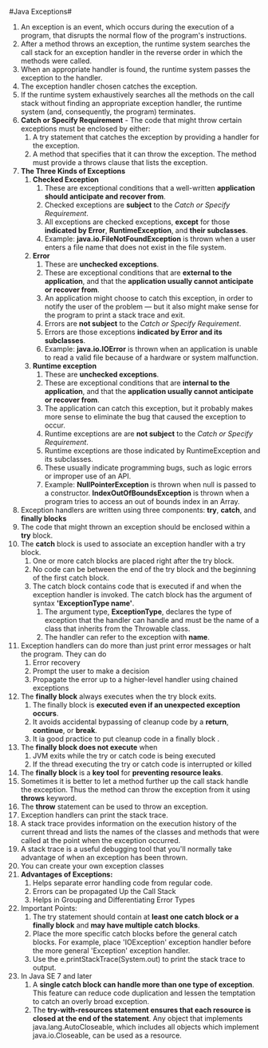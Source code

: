 #Java Exceptions#

1.  An exception is an event, which occurs during the execution of a program, that disrupts the normal flow of the program's instructions.
2.  After a method throws an exception, the runtime system searches the call stack for an exception handler in the reverse order in which the methods were called. 
3.  When an appropriate handler is found, the runtime system passes the exception to the handler.
4.  The exception handler chosen catches the exception. 
5.  If the runtime system exhaustively searches all the methods on the call stack without finding an appropriate exception handler, the runtime system (and, consequently, the program) terminates.
6.  **Catch or Specify Requirement** - The code that might throw certain exceptions must be enclosed by either:
    1. A try statement that catches the exception by providing a handler for the exception.
    2. A method that specifies that it can throw the exception. The method must provide a throws clause that lists the exception.
7. **The Three Kinds of Exceptions**
    1. **Checked Exception**
        1. These are exceptional conditions that a well-written **application should anticipate and recover from**.
        2. Checked exceptions are **subject** to the _Catch or Specify Requirement_. 
        3. All exceptions are checked exceptions, **except** for those **indicated by Error**, **RuntimeException**, and **their subclasses**.
        4. Example: **java.io.FileNotFoundException** is thrown when a user enters a file name that does not exist in the file system. 
    2. **Error**
        1. These are **unchecked exceptions**. 
        2. These are exceptional conditions that are **external to the application**, and that the **application usually cannot anticipate or recover from**.
        3. An application might choose to catch this exception, in order to notify the user of the problem — but it also might make sense for the program to print a stack trace and exit.
        4. Errors are **not subject** to the _Catch or Specify Requirement_. 
        5. Errors are those exceptions **indicated by Error and its subclasses**.
        6. Example: **java.io.IOError** is thrown when an application is unable to read a valid file because of a hardware or system malfunction.
    3. **Runtime exception**
        1. These are **unchecked exceptions**. 
        2. These are exceptional conditions that are **internal to the application**, and that the **application usually cannot anticipate or recover from**.
        3. The application can catch this exception, but it probably makes more sense to eliminate the bug that caused the exception to occur.
        4. Runtime exceptions are are **not subject** to the _Catch or Specify Requirement_. 
        5. Runtime exceptions are those indicated by RuntimeException and its subclasses.
        6. These usually indicate programming bugs, such as logic errors or improper use of an API. 
        7. Example: **NullPointerException** is thrown when null is passed to a constructor. **IndexOutOfBoundsException** is thrown when a program tries to access an out of bounds index in an Array.
8. Exception handlers are written using three components: **try**, **catch**, and **finally blocks**
9. The code that might thrown an exception should be enclosed within a **try** block.
10. The **catch** block is used to associate an exception handler with a try block. 
    1. One or more catch blocks are placed right after the try block.
    2. No code can be between the end of the try block and the beginning of the first catch block.
    3. The catch block contains code that is executed if and when the exception handler is invoked. The catch block has the argument of syntax **'ExceptionType name'**.
        1. The argument type, **ExceptionType**, declares the type of exception that the handler can handle and must be the name of a class that inherits from the Throwable class. 
        2. The handler can refer to the exception with **name**.
11. Exception handlers can do more than just print error messages or halt the program. They can do 
    1. Error recovery
    2. Prompt the user to make a decision
    3. Propagate the error up to a higher-level handler using chained exceptions
12. The  **finally block** always executes when the try block exits. 
    1. The finally block is **executed even if an unexpected exception occurs**. 
    2. It avoids accidental bypassing of cleanup code by a **return**, **continue**, or **break**. 
    3. It ia good practice to put cleanup code in a finally block .
13. The **finally block does not execute** when
    1. JVM exits while the try or catch code is being executed
    2. If the thread executing the try or catch code is interrupted or killed
14. The **finally block** is a **key tool** for **preventing resource leaks**. 
15. Sometimes it is better to let a method further up the call stack handle the exception. Thus the method can throw the exception from it using **throws** keyword.
16. The **throw** statement can be used to throw an exception.
17. Exception handlers can print the stack trace. 
18. A stack trace provides information on the execution history of the current thread and lists the names of the classes and methods that were called at the point when the exception occurred. 
19. A stack trace is a useful debugging tool that you'll normally take advantage of when an exception has been thrown.
20. You can create your own exception classes
21. **Advantages of Exceptions:**
    1. Helps separate error handling code from regular code.
    2. Errors can be propagated Up the Call Stack
    3. Helps in Grouping and Differentiating Error Types
22. Important Points:
    1. The try statement should contain at **least one catch block or a finally block** and **may have multiple catch blocks**.
    2. Place the more specific catch blocks before the general catch blocks. For example, place 'IOException' exception handler before the more general 'Exception' exception handler.
    3. Use the e.printStackTrace(System.out) to print the stack trace to output. 
23. In Java SE 7 and later 
    1. A **single catch block can handle more than one type of exception**. This feature can reduce code duplication and lessen the temptation to catch an overly broad exception.
    2. The **try-with-resources statement ensures that each resource is closed at the end of the statement**. Any object that implements java.lang.AutoCloseable, which includes all objects which implement java.io.Closeable, can be used as a resource.
        